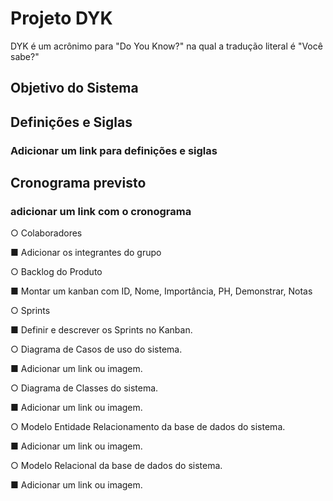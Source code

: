 # Projeto DYK

DYK é um acrônimo para "Do You Know?" na qual a tradução literal é "Você sabe?"

## Objetivo do Sistema

##   Definições e Siglas

### Adicionar um link para definições e siglas

##  Cronograma previsto

###   adicionar um link com o cronograma

○   Colaboradores

■   Adicionar os integrantes do grupo

○   Backlog do Produto 

■   Montar um kanban com ID, Nome, Importância, PH, Demonstrar, Notas

○   Sprints

■   Definir e descrever os Sprints no Kanban.

○   Diagrama de Casos de uso do sistema.

■   Adicionar um link ou imagem.

○   Diagrama de Classes do sistema.

■   Adicionar um link ou imagem.

○   Modelo Entidade Relacionamento da base de dados do sistema.

■   Adicionar um link ou imagem.

○   Modelo Relacional da base de dados do sistema.

■   Adicionar um link ou imagem.